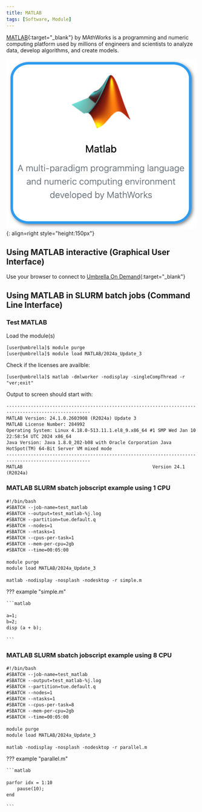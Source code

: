 ```yaml
---
title: MATLAB
tags: [Software, Module]
---
```


[MATLAB](https://nl.mathworks.com/products/matlab.html){:target="_blank"} by MAthWorks is a programming and numeric computing platform used by millions of engineers and scientists to analyze data, develop algorithms, and create models.

![MATLAB in Umbrella On Demdand](matlab-ood.png){: align=right style="height:150px"}

## Using MATLAB interactive (Graphical User Interface)

Use your browser to connect to [Umbrella On Demand](https://hpc.tue.nl){:target="_blank"}

## Using MATLAB in SLURM batch jobs (Command Line Interface)

### Test MATLAB

Load the module(s)

```shell 
[user@umbrella]$ module purge
[user@umbrella]$ module load MATLAB/2024a_Update_3
```

Check if the licenses are availble:

```shell
[user@umbrella]$ matlab -dmlworker -nodisplay -singleCompThread -r "ver;exit"
```

Output to screen should start with: 
```output
-----------------------------------------------------------------------------------------------------
MATLAB Version: 24.1.0.2603908 (R2024a) Update 3
MATLAB License Number: 284992
Operating System: Linux 4.18.0-513.11.1.el8_9.x86_64 #1 SMP Wed Jan 10 22:58:54 UTC 2024 x86_64
Java Version: Java 1.8.0_202-b08 with Oracle Corporation Java HotSpot(TM) 64-Bit Server VM mixed mode
-----------------------------------------------------------------------------------------------------
MATLAB                                                Version 24.1        (R2024a)
```

### MATLAB SLURM sbatch jobscript example using 1 CPU

```slurm
#!/bin/bash
#SBATCH --job-name=test_matlab
#SBATCH --output=test_matlab-%j.log
#SBATCH --partition=tue.default.q
#SBATCH --nodes=1
#SBATCH --ntasks=1
#SBATCH --cpus-per-task=1
#SBATCH --mem-per-cpu=2gb
#SBATCH --time=00:05:00

module purge
module load MATLAB/2024a_Update_3

matlab -nodisplay -nosplash -nodesktop -r simple.m
```

??? example "simple.m"
  
    ```matlab

    a=1;
    b=2;
    disp (a + b);

    ```

### MATLAB SLURM sbatch jobscript example using 8 CPU 

```slurm
#!/bin/bash
#SBATCH --job-name=test_matlab
#SBATCH --output=test_matlab-%j.log
#SBATCH --partition=tue.default.q
#SBATCH --nodes=1
#SBATCH --ntasks=1
#SBATCH --cpus-per-task=8
#SBATCH --mem-per-cpu=2gb
#SBATCH --time=00:05:00

module purge
module load MATLAB/2024a_Update_3

matlab -nodisplay -nosplash -nodesktop -r parallel.m
```

??? example "parallel.m"
  
    ```matlab

    parfor idx = 1:10
        pause(10);
    end

    ```

